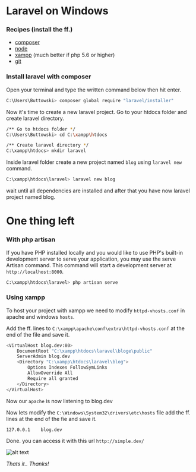 # Laravel on Windows

### Recipes (install the ff.)

  - [composer]
  - [node]
  - [xampp] (much better if php 5.6 or higher)
  - [git]

[composer]: <https://getcomposer.org/>
[node]: <https://nodejs.org/en/>
[xampp]: <https://www.apachefriends.org/index.html>
[git]: <https://git-scm.com/>

### Install laravel with composer
Open your terminal and type the written command below then hit enter.
```sh
C:\Users\Buttowski> composer global require "laravel/installer"
```

Now it's time to create a new laravel project. Go to your htdocs folder
and create laravel directory.
```sh
/** Go to htdocs folder */
C:\Users\Buttowski> cd C:\xampp\htdocs

/** Create laravel directory */
C:\xampp\htdocs> mkdir laravel
```

Inside laravel folder create a new project named `blog` using `laravel new` command.
```sh
C:\xampp\htdocs\laravel> laravel new blog
```
wait until all dependencies are installed and after that you have now laravel project named blog.


# One thing left
### With php artisan
If you have PHP installed locally and you would like to use PHP's built-in development server to serve your application, you may use the serve Artisan command. This command will start a development server at `http://localhost:8000`.
```sh
C:\xampp\htdocs\laravel> php artisan serve
```


### Using xampp
To host your project with xampp we need to modify `httpd-vhosts.conf` in apache and windows `hosts`. 

Add the ff. lines to `C:\xampp\apache\conf\extra\httpd-vhosts.conf` at the end of the file and save it.
```sh
<VirtualHost blog.dev:80>
    DocumentRoot "C:\xampp\htdocs\laravel\bloge\public"
    ServerAdmin blog.dev
    <Directory "C:\xampp\htdocs\laravel\blog">
        Options Indexes FollowSymLinks
        AllowOverride All
        Require all granted
    </Directory>
</VirtualHost>
```
Now our `apache` is now listening to blog.dev

Now lets modify the `C:\Windows\System32\drivers\etc\hosts` file add the ff. lines at the end of the fie and save it.
```sh
127.0.0.1    blog.dev
```

Done. you can access it with this url `http://simple.dev/`


![alt text](https://avatars3.githubusercontent.com/u/6651513?v=3&s=400 "Kirkmicz")


*Thats it.. Thanks!*
